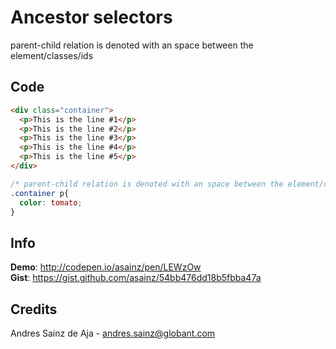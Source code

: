 # Ancestor selectors

parent-child relation is denoted with an space between the element/classes/ids

## Code

```html
<div class="container">
  <p>This is the line #1</p>
  <p>This is the line #2</p>
  <p>This is the line #3</p>
  <p>This is the line #4</p>
  <p>This is the line #5</p>
</div>
```

```css
/* parent-child relation is denoted with an space between the element/classes/ids */
.container p{
  color: tomato;
}
```

## Info

__Demo__: http://codepen.io/asainz/pen/LEWzOw  
__Gist__: https://gist.github.com/asainz/54bb476dd18b5fbba47a

## Credits

Andres Sainz de Aja - andres.sainz@globant.com
